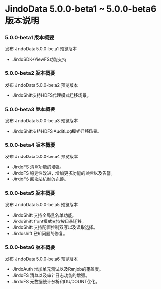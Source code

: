 # JindoData 5.0.0-beta1 ~ 5.0.0-beta6 版本说明

### 5.0.0-beta1 版本概要

发布 JindoData 5.0.0-beta1 预览版本
- JindoSDK+ViewFS功能支持


### 5.0.0-beta2 版本概要

发布 JindoData 5.0.0-beta2 预览版本

- JindoShift支持HDFS代理模式迁移场景。

### 5.0.0-beta3 版本概要

发布 JindoData 5.0.0-beta3 预览版本

- JindoShift支持HDFS AuditLog模式迁移场景。


### 5.0.0-beta4 版本概要

发布 JindoData 5.0.0-beta4 预览版本

- JindoFS 清单功能的增强。
- JindoFS 稳定性改进，增加更多功能的监控以及告警。
- JindoFS 回收站机制的完善。


### 5.0.0-beta5 版本概要

发布 JindoData 5.0.0-beta5 预览版本

- JindoShift 支持全局黑名单功能。
- JindoShift front模式支持按目录迁移。
- JindoShift 支持配置控制双写以及读取选择。
- Jindoshift 已知问题的修复。


### 5.0.0-beta6 版本概要

发布 JindoData 5.0.0-beta6 预览版本

- JindoAuth 增加单元测试以及Runjob的覆盖度。
- JindoFS 清单以及审计日志功能的增强。
- JindoFS 元数据统计分析和DU/COUNT优化。

